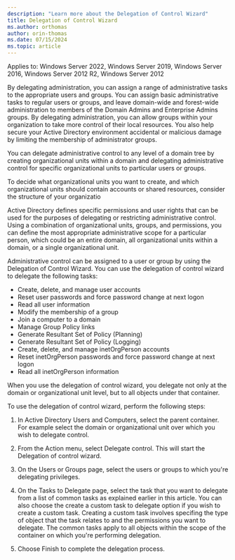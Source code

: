```yaml
---
description: "Learn more about the Delegation of Control Wizard"
title: Delegation of Control Wizard
ms.author: orthomas
author: orin-thomas
ms.date: 07/15/2024
ms.topic: article
---
```

Applies to: Windows Server 2022, Windows Server 2019, Windows Server 2016, Windows Server 2012 R2, Windows Server 2012

By delegating administration, you can assign a range of administrative tasks to the appropriate users and groups. You can assign basic administrative tasks to regular users or groups, and leave domain-wide and forest-wide administration to members of the Domain Admins and Enterprise Admins groups. By delegating administration, you can allow groups within your organization to take more control of their local resources. You also help secure your Active Directory environment accidental or malicious damage by limiting the membership of administrator groups.

You can delegate administrative control to any level of a domain tree by creating organizational units within a domain and delegating administrative control for specific organizational units to particular users or groups.

To decide what organizational units you want to create, and which organizational units should contain accounts or shared resources, consider the structure of your organizatio

Active Directory defines specific permissions and user rights that can be used for the purposes of delegating or restricting administrative control. Using a combination of organizational units, groups, and permissions, you can define the most appropriate administrative scope for a particular person, which could be an entire domain, all organizational units within a domain, or a single organizational unit.

Administrative control can be assigned to a user or group by using the Delegation of Control Wizard. You can use the delegation of control wizard to delegate the following tasks:

- Create, delete, and manage user accounts
- Reset user passwords and force password change at next logon
- Read all user information
- Modify the membership of a group
- Join a computer to a domain
- Manage Group Policy links
- Generate Resultant Set of Policy (Planning)
- Generate Resultant Set of Policy (Logging)
- Create, delete, and manage inetOrgPerson accounts
- Reset inetOrgPerson passwords and force password change at next logon
- Read all inetOrgPerson information
 
When you use the delegation of control wizard, you delegate not only at the domain or organizational unit level, but to all objects under that container.

To use the delegation of control wizard, perform the following steps:

1. In Active Directory Users and Computers, select the parent container. For example select the domain or organizational unit over which you wish to delegate control.

2. From the Action menu, select Delegate control. This will start the Delegation of control wizard.

3. On the Users or Groups page, select the users or groups to which you're delegating privileges.
 
4. On the Tasks to Delegate page, select the task that you want to delegate from a list of common tasks as explained earlier in this article. You can also choose the create a custom task to delegate option if you wish to create a custom task. Creating a custom task involves specifing the type of object that the task relates to and the permissions you want to delegate. The common tasks apply to all objects within the scope of the container on which you're performing delegation.

5. Choose Finish to complete the delegation process.
